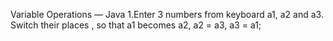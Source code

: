 Variable Operations — Java
1.Enter 3 numbers from keyboard a1, a2 and a3. Switch their places , so that a1 becomes a2, a2 = a3, a3 = a1;

